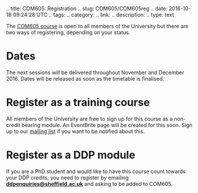 .. title: COM605: Registration
.. slug: COM605/COM605reg
.. date: 2016-10-18 09:24:28 UTC
.. tags:
.. category:
.. link:
.. description:
.. type: text

The [COM605 course](/training/COM605) is open to all members of the University but there are two ways of registering, depending on  your status.

# Dates

The next sessions will be delivered throughout November and December 2016. Dates will be released as soon as the timetable is finalised.

# Register as a training course

All members of the University are free to sign up for this course as a non-credit bearing module. An EventBrite page will be created for this soon.
Sign up to our [mailing list](https://groups.google.com/a/sheffield.ac.uk/forum/#!forum/rse-group) if you want to be notified about this.

# Register as a DDP module

If you are a PhD student and would like to have this course count towards your DDP credits, you need to register by emailing **ddpenquiries@sheffield.ac.uk** and asking to be added to COM605.

